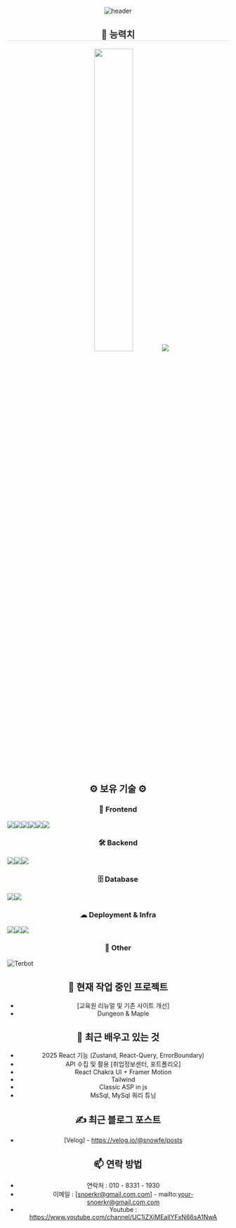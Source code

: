 <div align="center">

![header](https://capsule-render.vercel.app/api?type=waving&color=gradient&height=120&animation=fadeIn&section=footer&text=🚗🚘🚛&fontAlign=70) 

 <h2 style="border-bottom: 1px solid #d8dee4; color: #282d33;"> 🏅 능력치 </h2>
  <a>
    <img src="https://github-readme-stats.vercel.app/api?username=SnowsFE&&theme=highcontrast&show_icons=true" width="42%">
     <img src="https://github-readme-stats.vercel.app/api/top-langs/?username=SnowsFE&theme=highcontrast&show_icons=true">
  </a>


## ⚙️ 보유 기술 ⚙️
### 🎨 Frontend
<div style="display:flex; flex-direction:row;">
  <img src="https://img.shields.io/badge/html5-E34F26?style=for-the-badge&logo=html5&logoColor=white">
  <img src="https://img.shields.io/badge/css-1572B6?style=for-the-badge&logo=css3&logoColor=white">
  <img src="https://img.shields.io/badge/javascript-F7DF1E?style=for-the-badge&logo=javascript&logoColor=black">
  <img src="https://img.shields.io/badge/react-20232a.svg?style=for-the-badge&logo=react&logoColor=61DAFB">
  <img src="https://img.shields.io/badge/Next.js-000000?style=for-the-badge&logo=Next.js&logoColor=white">
  <img src="https://img.shields.io/badge/Typescript-3178C6?style=for-the-badge&logo=typescript&logoColor=white">
</div>

### 🛠 Backend
<div style="display:flex; flex-direction:row;">
  <img src="https://img.shields.io/badge/Node.js-339933?style=for-the-badge&logo=Node.js&logoColor=white">
  <img src="https://img.shields.io/badge/nginx-009639?style=for-the-badge&logo=nginx&logoColor=white">
  <img src="https://img.shields.io/badge/PM2-00C853?style=for-the-badge&logo=pm2&logoColor=white">
</div>

### 🗄 Database
<div style="display:flex; flex-direction:row;">
  <img src="https://img.shields.io/badge/MongoDB-47A248?style=for-the-badge&logo=mongodb&logoColor=white">
  <img src="https://img.shields.io/badge/Microsoft%20SQL%20Server-CC2927?style=for-the-badge&logo=microsoftsqlserver&logoColor=white">
</div>

### ☁ Deployment & Infra
<div style="display:flex; flex-direction:row;">
  <img src="https://img.shields.io/badge/Git-F05032?style=for-the-badge&logo=Git&logoColor=white">
  <img src="https://img.shields.io/badge/Google%20Cloud-4285F4?style=for-the-badge&logo=googlecloud&logoColor=white">
  <img src="https://img.shields.io/badge/Ubuntu-E95420?style=for-the-badge&logo=ubuntu&logoColor=white">
</div>

### 🤖 Other
<div style="display:flex; flex-direction:row;">
  <img src="https://img.shields.io/badge/Terbot-4285F4?style=for-the-badge&logo=data:image/png;base64,[base64 이미지 데이터]" alt="Terbot">
</div>



## 🔭 현재 작업 중인 프로젝트
- [교육원 리뉴얼 및 기존 사이트 개선]
- Dungeon & Maple


## 🌱 최근 배우고 있는 것
- 2025 React 기능 (Zustand, React-Query, ErrorBoundary)
- API 수집 및 활용 [취업정보센터, 포트폴리오]
- React Chakra UI + Framer Motion
- Tailwind
- Classic ASP in js
- MsSql, MySql 쿼리 튜닝


## ✍️ 최근 블로그 포스트
- [Velog] - https://velog.io/@snowfe/posts


## 📫 연락 방법

- 연락처 : 010 - 8331 - 1930 
- 이메일 : [snoerkr@gmail.com.com] - mailto:your-snoerkr@gmail.com.com
- Youtube : https://www.youtube.com/channel/UC1iZXiMEallYFxN66sA1NwA
</div>
